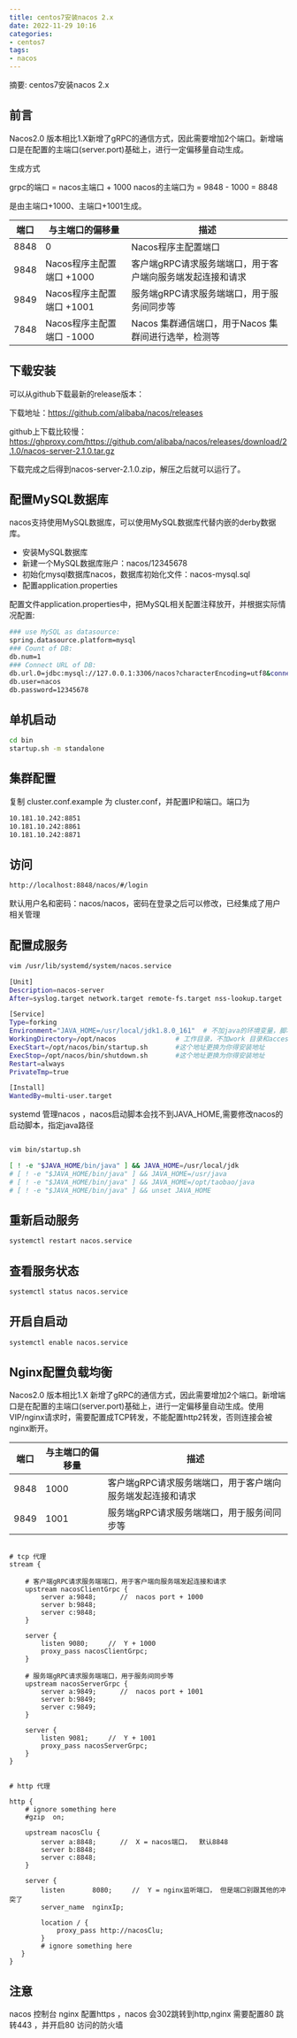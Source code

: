 ```yaml
---
title: centos7安装nacos 2.x
date: 2022-11-29 10:16
categories:
- centos7
tags:
- nacos
---
```

  
  
摘要: centos7安装nacos 2.x
<!-- more -->

## 前言

Nacos2.0 版本相比1.X新增了gRPC的通信方式，因此需要增加2个端口。新增端口是在配置的主端口(server.port)基础上，进行一定偏移量自动生成。

生成方式

grpc的端口      = nacos主端口 + 1000
nacos的主端口为  = 9848 - 1000 = 8848

是由主端口+1000、主端口+1001生成。

|端口 | 与主端口的偏移量 | 描述|
|---|---|---|
|8848 | 0 | Nacos程序主配置端口|
|9848 | Nacos程序主配置端口 +1000 | 客户端gRPC请求服务端端口，用于客户端向服务端发起连接和请求|
|9849 | Nacos程序主配置端口 +1001 | 服务端gRPC请求服务端端口，用于服务间同步等|
|7848 | Nacos程序主配置端口 -1000 | Nacos 集群通信端口，用于Nacos 集群间进行选举，检测等|


## 下载安装

可以从github下载最新的release版本：

下载地址：<https://github.com/alibaba/nacos/releases>

github上下载比较慢：<https://ghproxy.com/https://github.com/alibaba/nacos/releases/download/2.1.0/nacos-server-2.1.0.tar.gz>

下载完成之后得到nacos-server-2.1.0.zip，解压之后就可以运行了。

## 配置MySQL数据库

nacos支持使用MySQL数据库，可以使用MySQL数据库代替内嵌的derby数据库。

- 安装MySQL数据库
- 新建一个MySQL数据库账户：nacos/12345678
- 初始化mysql数据库nacos，数据库初始化文件：nacos-mysql.sql
- 配置application.properties

配置文件application.properties中，把MySQL相关配置注释放开，并根据实际情况配置:

```bash
### use MySQL as datasource:
spring.datasource.platform=mysql
### Count of DB:
db.num=1
### Connect URL of DB:
db.url.0=jdbc:mysql://127.0.0.1:3306/nacos?characterEncoding=utf8&connectTimeout=1000&socketTimeout=3000&autoReconnect=true&useUnicode=true&useSSL=false&serverTimezone=UTC
db.user=nacos
db.password=12345678
```

## 单机启动

```bash
cd bin
startup.sh -m standalone
```

## 集群配置

复制 cluster.conf.example 为 cluster.conf，并配置IP和端口。端口为

```txt
10.181.10.242:8851
10.181.10.242:8861
10.181.10.242:8871
```

## 访问

```txt
http://localhost:8848/nacos/#/login
```

默认用户名和密码：nacos/nacos，密码在登录之后可以修改，已经集成了用户相关管理

## 配置成服务

```bash
vim /usr/lib/systemd/system/nacos.service

[Unit]
Description=nacos-server
After=syslog.target network.target remote-fs.target nss-lookup.target

[Service]
Type=forking
Environment="JAVA_HOME=/usr/local/jdk1.8.0_161"  # 不加java的环境变量，脚本会找不到系统中的java环境变量
WorkingDirectory=/opt/nacos               # 工作目录，不加work 目录和access.log 会在 / 下面
ExecStart=/opt/nacos/bin/startup.sh       #这个地址更换为你得安装地址
ExecStop=/opt/nacos/bin/shutdown.sh       #这个地址更换为你得安装地址
Restart=always
PrivateTmp=true

[Install]
WantedBy=multi-user.target
```

systemd 管理nacos ，nacos启动脚本会找不到JAVA_HOME,需要修改nacos的启动脚本，指定java路径

```bash

vim bin/startup.sh

[ ! -e "$JAVA_HOME/bin/java" ] && JAVA_HOME=/usr/local/jdk
# [ ! -e "$JAVA_HOME/bin/java" ] && JAVA_HOME=/usr/java
# [ ! -e "$JAVA_HOME/bin/java" ] && JAVA_HOME=/opt/taobao/java
# [ ! -e "$JAVA_HOME/bin/java" ] && unset JAVA_HOME

```

## 重新启动服务

```bash
systemctl restart nacos.service
```

## 查看服务状态

```bash
systemctl status nacos.service
```

## 开启自启动

```bash
systemctl enable nacos.service
```

## Nginx配置负载均衡

Nacos2.0 版本相比1.X 新增了gRPC的通信方式，因此需要增加2个端口。新增端口是在配置的主端口(server.port)基础上，进行一定偏移量自动生成。使用VIP/nginx请求时，需要配置成TCP转发，不能配置http2转发，否则连接会被nginx断开。

|端口 | 与主端口的偏移量 | 描述|
|---|---|---|
|9848 | 1000 | 客户端gRPC请求服务端端口，用于客户端向服务端发起连接和请求|
|9849 | 1001 | 服务端gRPC请求服务端端口，用于服务间同步等|

```nginx

# tcp 代理
stream {

    # 客户端gRPC请求服务端端口，用于客户端向服务端发起连接和请求
    upstream nacosClientGrpc {
        server a:9848;      //  nacos port + 1000
        server b:9848;
        server c:9848;
    }

    server {
        listen 9080;     //  Y + 1000
        proxy_pass nacosClientGrpc;
    }

    # 服务端gRPC请求服务端端口，用于服务间同步等
    upstream nacosServerGrpc {
        server a:9849;      //  nacos port + 1001
        server b:9849;
        server c:9849;
    }

    server {
        listen 9081;     //  Y + 1001
        proxy_pass nacosServerGrpc;
    }
}


# http 代理

http {
    # ignore something here
    #gzip  on;

    upstream nacosClu {
        server a:8848;      //  X = nacos端口，  默认8848
        server b:8848;
        server c:8848;
    }

    server {
        listen       8080;     //  Y = nginx监听端口， 但是端口别跟其他的冲突了
        server_name  nginxIp;

        location / {
            proxy_pass http://nacosClu;
        }
        # ignore something here
   }
}

```

## 注意

nacos 控制台 nginx 配置https ，nacos 会302跳转到http,nginx 需要配置80 跳转443 ，并开启80 访问的防火墙
